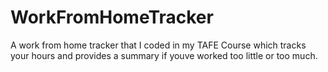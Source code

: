 # WorkFromHomeTracker

A work from home tracker that I coded in my TAFE Course which tracks your hours and provides a summary if youve worked too little or too much.
